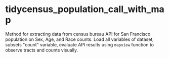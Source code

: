 # tidycensus_population_call_with_map
Method for extracting data from census bureau API for San Francisco population on Sex, Age, and Race counts. Load all variables of dataset, subsets "count" variable, evaluate API results using `mapview` function to observe tracts and counts visually. 
